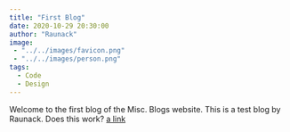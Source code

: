 ```yaml
---
title: "First Blog"
date: 2020-10-29 20:30:00
author: "Raunack"
image: 
 - "../../images/favicon.png"
 - "../../images/person.png"
tags:
  - Code
  - Design
---
```


Welcome to the first blog of the Misc. Blogs website. This is a test blog by Raunack. Does this work?
<a href="https://www.google.com" class="link">a link</a>
